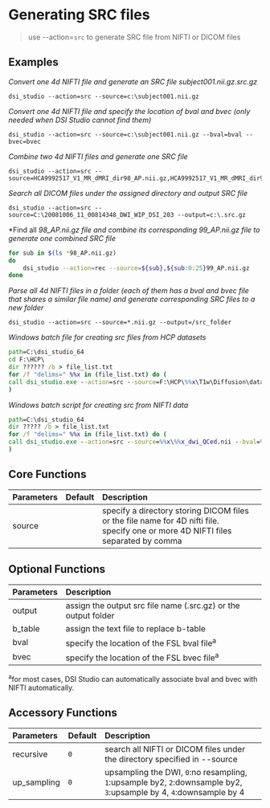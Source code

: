 # Generating SRC files

> use --action=`src` to generate SRC file from NIFTI or DICOM files

## Examples

*Convert one 4d NIFTI file and generate an SRC file subject001.nii.gz.src.gz*

```
dsi_studio --action=src --source=c:\subject001.nii.gz
```

*Convert one 4d NIFTI file and specify the location of bval and bvec (only needed when DSI Studio cannot find them)*

```
dsi_studio --action=src --source=c:\subject001.nii.gz --bval=bval --bvec=bvec
```

*Combine two 4d NIFTI files and generate one SRC file*

```
dsi_studio --action=src --source=HCA9992517_V1_MR_dMRI_dir98_AP.nii.gz,HCA9992517_V1_MR_dMRI_dir99_AP.nii.gz
```

*Search all DICOM files under the assigned directory and output SRC file*

```
dsi_studio --action=src --source=C:\20081006_11_00814348_DWI_WIP_DSI_203 --output=c:\.src.gz
```

*Find all *98_AP.nii.gz file and combine its corresponding 99_AP.nii.gz file to generate one combined SRC file*

```bash
for sub in $(ls *98_AP.nii.gz)
do
    dsi_studio --action=rec --source=${sub},${sub:0:25}99_AP.nii.gz
done
```

*Parse all 4d NIFTI files in a folder (each of them has a bval and bvec file that shares a similar file name) and generate corresponding SRC files to a new folder*

```
dsi_studio --action=src --source=*.nii.gz --output=/src_folder
```

*Windows batch file for creating src files from HCP datasets*

```bat
path=C:\dsi_studio_64
cd F:\HCP\
dir ?????? /b > file_list.txt
for /f "delims=" %%x in (file_list.txt) do (
call dsi_studio.exe --action=src --source=F:\HCP\%%x\T1w\Diffusion\data.nii.gz --output=F:\%%x.src.gz > F:\%%x.txt
)
```

*Windows batch script for creating src from NIFTI data*

```bat
path=C:\dsi_studio_64
dir ????? /b > file_list.txt
for /f "delims=" %%x in (file_list.txt) do (
call dsi_studio.exe --action=src --source=%%x\%%x_dwi_QCed.nii --bval=%%x\%%x_QC.bval --bvec=%%x\%%x_QC.bvec --output=%%x.src.gz
)
```

## Core Functions

| Parameters            | Default | Description                                                                 |
|:-----------------|:--------|:------------------------------------------------------------------------------|
| source |  | specify a directory storing DICOM files or the file name for 4D nifti file. <br> specify one or more 4D NIFTI files separated by comma |


## Optional Functions

| Parameters            | Description                                                                 |
|:-----------------|:------------------------------------------------------------------------------|
| output | assign the output src file name (.src.gz) or the output folder |
| b_table | assign the text file to replace b-table |
| bval |specify the location of the FSL bval file<sup>a</sup> |
| bvec |specify the location of the FSL bvec file<sup>a</sup> |

<sup>a</sup>for most cases, DSI Studio can automatically associate bval and bvec with NIFTI automatically.

## Accessory Functions

| Parameters            | Default | Description                                                                 |
|:-----------------|:--------|:------------------------------------------------------------------------------|
| recursive | `0` | search all NIFTI or DICOM files under the directory specified in --source |
| up_sampling | `0` | upsampling the DWI, `0`:no resampling, `1`:upsample by2, `2`:downsample by2, `3`:upsample by 4, `4`:downsample by 4 |

    
